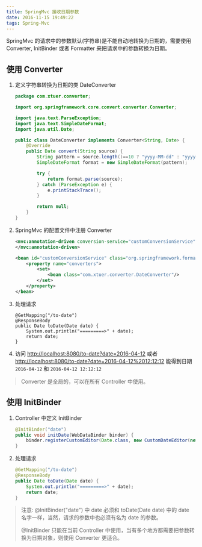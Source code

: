 ```yaml
---
title: SpringMvc 接收日期参数
date: 2016-11-15 19:49:22
tags: Spring-Mvc
---
```

SpringMvc 的请求中的参数默认(字符串)是不能自动地转换为日期的，需要使用 Converter, InitBinder 或者 Formatter 来把请求中的参数转换为日期。

<!--more-->

## 使用 Converter
1. 定义字符串转换为日期的类 DateConverter

    ```java
    package com.xtuer.converter;

    import org.springframework.core.convert.converter.Converter;
    
    import java.text.ParseException;
    import java.text.SimpleDateFormat;
    import java.util.Date;
    
    public class DateConverter implements Converter<String, Date> {
        @Override
        public Date convert(String source) {
            String pattern = source.length()==10 ? "yyyy-MM-dd" : "yyyy-MM-dd HH:mm:ss";
            SimpleDateFormat format = new SimpleDateFormat(pattern);
    
            try {
                return format.parse(source);
            } catch (ParseException e) {
                e.printStackTrace();
            }
    
            return null;
        }
    }
    ```
2. SpringMvc 的配置文件中注册 Converter

    ```xml
    <mvc:annotation-driven conversion-service="customConversionService">
    </mvc:annotation-driven>

    <bean id="customConversionService" class="org.springframework.format.support.FormattingConversionServiceFactoryBean">
        <property name="converters">
            <set>
                <bean class="com.xtuer.converter.DateConverter"/>
            </set>
        </property>
    </bean>
    ```

3. 处理请求

    ```
    @GetMapping("/to-date")
    @ResponseBody
    public Date toDate(Date date) {
        System.out.println("=========>" + date);
        return date;
    }
    ```

4. 访问 <http://localhost:8080/to-date?date=2016-04-12> 或者 <http://localhost:8080/to-date?date=2016-04-12%2012:12:12> 能得到日期 `2016-04-12` 和 `2016-04-12 12:12:12`

> Converter 是全局的，可以在所有 Controller 中使用。

## 使用 InitBinder
1. Controller 中定义 InitBinder

    ```java
    @InitBinder("date")
    public void initDate(WebDataBinder binder) {
        binder.registerCustomEditor(Date.class, new CustomDateEditor(new SimpleDateFormat("yyyy-MM-dd"), true));
    }
    ```

2. 处理请求

    ```java
    @GetMapping("/to-date")
    @ResponseBody
    public Date toDate(Date date) {
        System.out.println("=========>" + date);
        return date;
    }
    ```

> 注意: @InitBinder("date") 中 date 必须和 toDate(Date date) 中的 date 名字一样，当然，请求的参数中也必须有名为 date 的参数。
> 
> @InitBinder 只能在当前 Controller 中使用，当有多个地方都需要把参数转换为日期对象，则使用 Converter 更适合。
